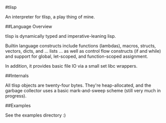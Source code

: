 #tlisp

An interpreter for tlisp, a play thing of mine.

##Language Overview

tlisp is dynamically typed and imperative-leaning lisp.

Builtin language constructs include functions (lambdas), macros, structs, vectors,
dicts, and ... lists ... as well as control flow constructs (if and while) and
support for global, let-scoped, and function-scoped assignment. 

In addition, it provides basic file IO via a small set libc wrappers.

##Internals

All tlisp objects are twenty-four bytes. They're heap-allocated, and the
garbage collector uses a basic mark-and-sweep scheme (still very much in progress).

##Examples

See the examples directory :)
